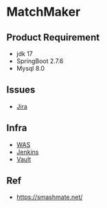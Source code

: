 # MatchMaker

## Product Requirement
- jdk 17
- SpringBoot 2.7.6
- Mysql 8.0

## Issues
- [Jira](https://gfhouse.atlassian.net/jira/software/projects/MATCHMAKER/issues)

## Infra

- [WAS](http://124.49.190.136:10000)
- [Jenkins](http://124.49.190.136:18080)
- [Vault](http://124.49.190.136:18200)

## Ref
- https://smashmate.net/
